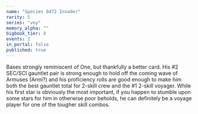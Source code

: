 ```yaml
---
name: "Species 8472 Invader"
rarity: 5
series: "voy"
memory_alpha: ""
bigbook_tier: 8
events: 2
in_portal: false
published: true
---
```


Bases strongly reminiscent of One, but thankfully a better card. His #2 SEC/SCI gauntlet pair is strong enough to hold off the coming wave of Armuses (Armi?) and his proficiency rolls are good enough to make him both the best gauntlet total for 2-skill crew and the #1 2-skill voyager. While his first star is obviously the most important, if you happen to stumble upon some stars for him in otherwise poor beholds, he can definitely be a voyage player for one of the tougher skill combos.
